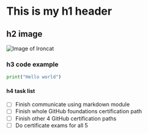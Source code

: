 # This is my h1 header

## h2 image

![Image of Ironcat](https://octodex.github.com/images/ironcat.jpg)

### h3 code example

``` python
print("Hello world")
```

#### h4 task list

- [ ] Finish communicate using markdown module
- [ ] Finish whole GitHub foundations certification path
- [ ] Finish other 4 GitHub certification paths
- [ ] Do certificate exams for all 5
